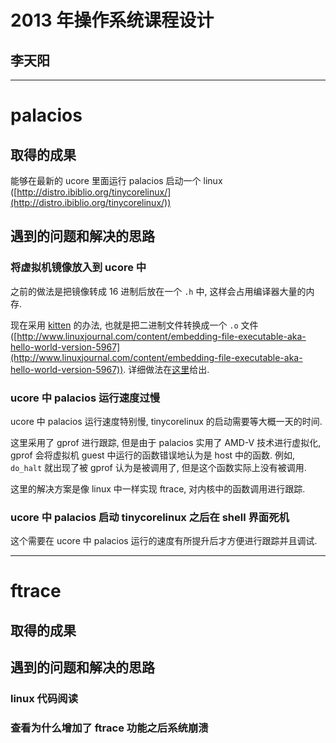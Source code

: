 # 2013 年操作系统课程设计
## 李天阳

***

# palacios

## 取得的成果

能够在最新的 ucore 里面运行 palacios 启动一个 
linux ([http://distro.ibiblio.org/tinycorelinux/](http://distro.ibiblio.org/tinycorelinux/))

## 遇到的问题和解决的思路

### 将虚拟机镜像放入到 ucore 中

之前的做法是把镜像转成 16 进制后放在一个 `.h` 中, 这样会占用编译器大量的内存. 

现在采用 [kitten](https://software.sandia.gov/trac/kitten) 的办法, 
也就是把二进制文件转换成一个 `.o` 文件 
([http://www.linuxjournal.com/content/embedding-file-executable-aka-hello-world-version-5967](http://www.linuxjournal.com/content/embedding-file-executable-aka-hello-world-version-5967)). 
详细做法在[这里](https://github.com/tsinghua-os-spring-2013/work-log/blob/master/link-vm-img-into-ucore-kernel/log1.md)给出.

### ucore 中 palacios 运行速度过慢

ucore 中 palacios 运行速度特别慢, tinycorelinux 的启动需要等大概一天的时间. 

这里采用了 gprof 进行跟踪, 但是由于 palacios 实用了 AMD-V 技术进行虚拟化, 
gprof 会将虚拟机 guest 中运行的函数错误地认为是 host 中的函数. 
例如, `do_halt` 就出现了被 gprof 认为是被调用了, 但是这个函数实际上没有被调用. 

这里的解决方案是像 linux 中一样实现 ftrace, 
对内核中的函数调用进行跟踪. 

### ucore 中 palacios 启动 tinycorelinux 之后在 shell 界面死机

这个需要在 ucore 中 palacios 运行的速度有所提升后才方便进行跟踪并且调试.

***

# ftrace

## 取得的成果

## 遇到的问题和解决的思路

### linux 代码阅读

### 查看为什么增加了 ftrace 功能之后系统崩溃





